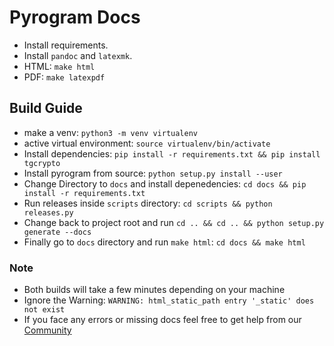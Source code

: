 # Pyrogram Docs

- Install requirements.
- Install `pandoc` and `latexmk`.
- HTML: `make html`
- PDF: `make latexpdf`

## Build Guide
- make a venv: `python3 -m venv virtualenv`
- active virtual environment: `source virtualenv/bin/activate`
- Install dependencies: `pip install -r requirements.txt && pip install tgcrypto`
- Install pyrogram from source: `python setup.py install --user`
- Change Directory to `docs` and install depenedencies: `cd docs && pip install -r requirements.txt`
- Run releases inside `scripts` directory: `cd scripts && python releases.py`
- Change back to project root and run `cd .. && cd .. && python setup.py generate --docs`
- Finally go to `docs` directory and run `make html`: `cd docs && make html`

### Note
- Both builds will take a few minutes depending on your machine
- Ignore the Warning: `WARNING: html_static_path entry '_static' does not exist`
- If you face any errors or missing docs feel free to get help from our [Community](https://t.me/pyrogramchat)
